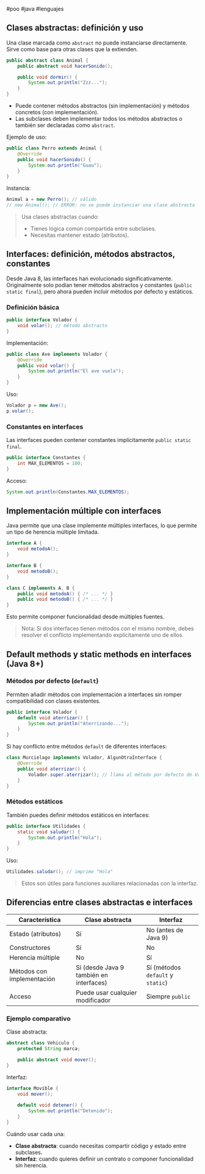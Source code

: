 #poo #java #lenguajes

## Clases abstractas: definición y uso

Una clase marcada como `abstract` no puede instanciarse directamente. Sirve como base para otras clases que la extienden.

```java
public abstract class Animal {
    public abstract void hacerSonido();

    public void dormir() {
        System.out.println("Zzz...");
    }
}
```

- Puede contener métodos abstractos (sin implementación) y métodos concretos (con implementación).
- Las subclases deben implementar todos los métodos abstractos o también ser declaradas como `abstract`.

Ejemplo de uso:

```java
public class Perro extends Animal {
    @Override
    public void hacerSonido() {
        System.out.println("Guau");
    }
}
```

Instancia:

```java
Animal a = new Perro(); // válido
// new Animal(); // ERROR: no se puede instanciar una clase abstracta
```

> Usa clases abstractas cuando:
> - Tienes lógica común compartida entre subclases.
> - Necesitas mantener estado (atributos).

## Interfaces: definición, métodos abstractos, constantes

Desde Java 8, las interfaces han evolucionado significativamente. Originalmente solo podían tener métodos abstractos y constantes (`public static final`), pero ahora pueden incluir métodos por defecto y estáticos.

### Definición básica

```java
public interface Volador {
    void volar(); // método abstracto
}
```

Implementación:

```java
public class Ave implements Volador {
    @Override
    public void volar() {
        System.out.println("El ave vuela");
    }
}
```

Uso:

```java
Volador p = new Ave();
p.volar();
```

### Constantes en interfaces

Las interfaces pueden contener constantes implícitamente `public static final`.

```java
public interface Constantes {
    int MAX_ELEMENTOS = 100;
}
```

Acceso:

```java
System.out.println(Constantes.MAX_ELEMENTOS);
```

## Implementación múltiple con interfaces

Java permite que una clase implemente múltiples interfaces, lo que permite un tipo de herencia múltiple limitada.

```java
interface A {
    void metodoA();
}

interface B {
    void metodoB();
}

class C implements A, B {
    public void metodoA() { /* ... */ }
    public void metodoB() { /* ... */ }
}
```

Esto permite componer funcionalidad desde múltiples fuentes.

> Nota: Si dos interfaces tienen métodos con el mismo nombre, debes resolver el conflicto implementando explícitamente uno de ellos.

## Default methods y static methods en interfaces (Java 8+)

### Métodos por defecto (`default`)

Permiten añadir métodos con implementación a interfaces sin romper compatibilidad con clases existentes.

```java
public interface Volador {
    default void aterrizar() {
        System.out.println("Aterrizando...");
    }
}
```

Si hay conflicto entre métodos `default` de diferentes interfaces:

```java
class Murcielago implements Volador, AlgunOtraInterface {
    @Override
    public void aterrizar() {
        Volador.super.aterrizar(); // llama al método por defecto de Volador
    }
}
```

### Métodos estáticos

También puedes definir métodos estáticos en interfaces:

```java
public interface Utilidades {
    static void saludar() {
        System.out.println("Hola");
    }
}
```

Uso:

```java
Utilidades.saludar(); // imprime "Hola"
```

> Estos son útiles para funciones auxiliares relacionadas con la interfaz.

## Diferencias entre clases abstractas e interfaces

| Característica             | Clase abstracta                          | Interfaz                             |
|----------------------------|------------------------------------------|--------------------------------------|
| Estado (atributos)         | Sí                                       | No (antes de Java 9)                 |
| Constructores              | Sí                                       | No                                   |
| Herencia múltiple         | No                                       | Sí                                   |
| Métodos con implementación | Sí (desde Java 9 también en interfaces)  | Sí (métodos `default` y `static`)   |
| Acceso                     | Puede usar cualquier modificador         | Siempre `public`                     |

### Ejemplo comparativo

Clase abstracta:

```java
abstract class Vehiculo {
    protected String marca;

    public abstract void mover();
}
```

Interfaz:

```java
interface Movible {
    void mover();
    
    default void detener() {
        System.out.println("Detenido");
    }
}
```

Cuándo usar cada una:
- **Clase abstracta**: cuando necesitas compartir código y estado entre subclases.
- **Interfaz**: cuando quieres definir un contrato o componer funcionalidad sin herencia.
